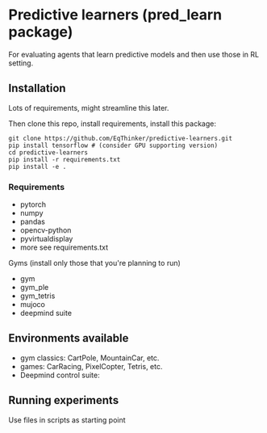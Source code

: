 # Predictive learners (pred_learn package)

For evaluating agents that learn predictive models and then use those in RL setting.

## Installation

Lots of requirements, might streamline this later.

Then clone this repo, install requirements, install this package:

```
git clone https://github.com/EqThinker/predictive-learners.git
pip install tensorflow # (consider GPU supporting version)
cd predictive-learners
pip install -r requirements.txt
pip install -e .
```

### Requirements

* pytorch
* numpy
* pandas
* opencv-python
* pyvirtualdisplay
* more see requirements.txt

Gyms (install only those that you're planning to run)
* gym
* gym_ple
* gym_tetris
* mujoco
* deepmind suite

## Environments available
* gym classics: CartPole, MountainCar, etc.
* games: CarRacing, PixelCopter, Tetris, etc.
* Deepmind control suite: 


## Running experiments

Use files in scripts as starting point
